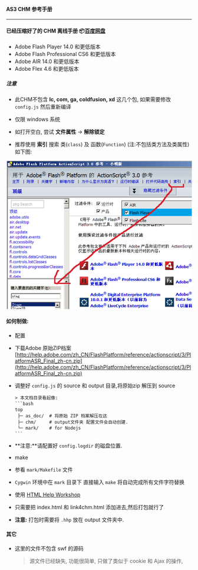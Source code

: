 #### AS3 CHM 参考手册

------


#### 已经压缩好了的 CHM 离线手册 :package:[百度网盘](http://pan.baidu.com/s/1ntHSwOh)

 * Adobe Flash Player 14.0 和更低版本
 * Adobe Flash Professional CS6 和更低版本
 * Adobe AIR 14.0 和更低版本
 * Adobe Flex 4.6 和更低版本

##### 注意

 * 此CHM不包含 **lc, com, ga, coldfusion, xd**  这几个包, 如果需要修改 `config.js` 然后重新编译
 
 * 仅限 windows 系统
 
 * 如打开空白, 尝试 **文件属性** -> **解除锁定** 

 * 推荐使用 **索引** 搜索 类(`class`) 及 函数(`Function`) (注:不包括类方法及类属性) 如下图: 

![asdoc](show.png)

#### 如何制做:

 *  配置
 
  - 下载Adobe 原始ZIP档案 [http://help.adobe.com/zh_CN/FlashPlatform/reference/actionscript/3/PlatformASR_Final_zh-cn.zip](http://help.adobe.com/zh_CN/FlashPlatform/reference/actionscript/3/PlatformASR_Final_zh-cn.zip)

  - 调整好 `config.js` 的 source 和 output 目录,将原始zip 解压到 source

		> 本文档目录看起像:
		```bash
		top
		 ├─ as_doc/  # 将原始 ZIP 档案解压在这
		 ├─ chm/	 # output文件夹 配置文件会自动创建. 	
		 └─ mark/	 # for Nodejs
		```
  - **注意:**请配置好 `config.logdir` 的磁盘位置.		

 * make
  
  - 参看 `mark/Makefile` 文件 

  - `Cygwin` 环境中在 `mark` 目录下 直接输入 `make` 将自动完成所有文件字符替换

 * 使用 [HTML Help Workshop](http://www.microsoft.com/en-us/download/details.aspx?id=21138#system-requirements)

  - 只需要把 index.html 和 link4chm.html 添加进去,然后打包就行了

  - **注意:** 打包时需要将 `.hhp` 放在 output 文件夹中.

 
#### 其它

 * 这里的文件不包含 swf 的源码

	> 源文件已经缺失, 功能很简单, 只做了类似于 cookie 和 Ajax 的操作,
